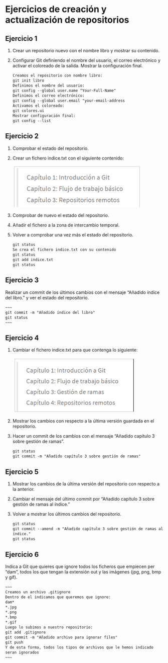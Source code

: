 # Ejercicios de creación y actualización de repositorios

## Ejercicio 1

1. Crear un repositorio nuevo con el nombre libro y mostrar su contenido.
2. Configurar Git definiendo el nombre del usuario, el correo electrónico y activar el coloreado de la salida. Mostrar la configuración final.

    ~~~
    Creamos el repositorio con nombre libro:
    git init libro
    Definimos el nombre del usuario:
    git config --global user.name "Your-Full-Name"
    Definimos el correo electrónico:
    git config --global user.email "your-email-address
    Activamos el coloreado:
    git colores.ui
    Mostrar configuración final:
    git config --list
    ~~~

## Ejercicio 2

1. Comprobar el estado del repositorio.
2. Crear un fichero indice.txt con el siguiente contenido:
   
    ![ejercicio1.2](imagenes/ejercicio12.png)

1. Comprobar de nuevo el estado del repositorio.
2. Añadir el fichero a la zona de intercambio temporal.
3. Volver a comprobar una vez más el estado del repositorio.

    ~~~
    git status
    Se crea el fichero indice.txt con su contenido
    git status
    git add indice.txt
    git status
    ~~~

## Ejercicio 3

Realizar un commit de los últimos cambios con el mensaje “Añadido índice del libro.” y ver el estado del repositorio.

    ~~~
    git commit -m "Añadido índice del libro"
    git status
    ~~~

## Ejercicio 4

1. Cambiar el fichero indice.txt para que contenga lo siguiente:

    ![ejercicio1.2](imagenes/ejercicio14.png)

 
2. Mostrar los cambios con respecto a la última versión guardada en el repositorio.
3. Hacer un commit de los cambios con el mensaje “Añadido capítulo 3 sobre gestión de ramas”.

    ~~~
    git status
    git commit -m "Añadido capítulo 3 sobre gestión de ramas"
    ~~~

## Ejercicio 5

1. Mostrar los cambios de la última versión del repositorio con respecto a la anterior.
2. Cambiar el mensaje del último commit por “Añadido capítulo 3 sobre gestión de ramas al índice.”
3. Volver a mostrar los últimos cambios del repositorio.

    ~~~
    git status
    git commit --amend -m "Añadido capítulo 3 sobre gestión de ramas al índice." 
    git status
    ~~~


## Ejercicio 6

Indica a Git que quieres que ignore todos los ficheros que empiecen per “dam”, todos los que 
tengan la extensión out y las imágenes (jpg, png, bmp y gif). 

    ~~~
    Creamos un archivo .gitignore
    Dentro de el indicamos que queremos que ignore:
    dam*
    *.jpg
    *.png
    *.bmp
    *.gif
    Luego lo subimos a nuestro repositorio:
    git add .gitignore
    git commit -m "Añadido archivo para ignorar files"
    git push
    Y de esta forma, todos los tipos de archivos que le hemos indicado seran ignorados
    ~~~

